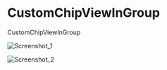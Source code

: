 # CustomChipViewInGroup
CustomChipViewInGroup


![Screenshot_1](https://user-images.githubusercontent.com/75571266/208303569-fbf0069d-ac56-4f2a-b7a2-e95b2680187a.png)

![Screenshot_2](https://user-images.githubusercontent.com/75571266/208303570-c9727b55-4d44-4c9a-abad-9d63600cb65b.png)
